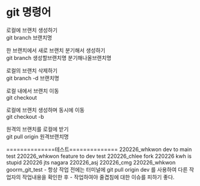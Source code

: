 # git 명령어

로컬에 브랜치 생성하기  
git branch 브랜치명  

한 브랜치에서 새로 브랜치 분기해서 생성하기   
git branch 생성할브랜치명 분기해나올브랜치명  

로컬의 브랜치 삭제하기  
git branch -d 브랜치명  

로컬 내에서 브랜치 이동   
git checkout  

로컬에 브랜치 생성하며 동시에 이동  
git checkout -b 

원격의 브랜치를 로컬에 받기  
git pull origin 원격브랜치명  


==============테스트==============
220226_whkwon dev to main test
220226_whkwon feature to dev test
220226_chlee fork
220226 kwh is stupid
220226 jts nagara
220226_asj
220226_cmg
220226_whkwon goorm_git_test
    - 항상 작업 전에는 터미널에 git pull origin dev 를 사용하여 다른 작업자의 작업내용을 확인한 후
    - 작업하여야 줄겹침에 대한 이슈를 피하기 좋다.